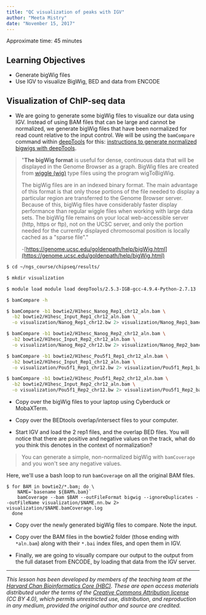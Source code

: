 ```yaml
---
title: "QC visualization of peaks with IGV"
author: "Meeta Mistry"
date: "November 15, 2017"
---
```


Approximate time: 45 minutes

## Learning Objectives
* Generate bigWig files
* Use IGV to visualize BigWig, BED and data from ENCODE

## Visualization of ChIP-seq data

* We are going to generate some bigWig files to visualize our data using IGV.
  Instead of using BAM files that can be large and cannot be normalized, we
  generate bigWig files that have been normalized for read count relative to the
  input control. We will be using the `bamCompare` command within
  [deepTools](https://deeptools.github.io/) for this: [instructions to generate
  normalized bigwigs with
  deepTools](https://github.com/fidelram/deepTools/wiki/Normalizations).

> "**The bigWig format** is useful for dense, continuous data that will be
> displayed in the Genome Browser as a graph. BigWig files are created from
> [wiggle (wig)](https://genome.ucsc.edu/goldenpath/help/wiggle.html) type files
> using the program wigToBigWig.
>
> The bigWig files are in an indexed binary format. The main advantage of this
> format is that only those portions of the file needed to display a particular
> region are transferred to the Genome Browser server. Because of this, bigWig
> files have considerably faster display performance than regular wiggle files
> when working with large data sets. The bigWig file remains on your local
> web-accessible server (http, https or ftp), not on the UCSC server, and only
> the portion needed for the currently displayed chromosomal position is locally
> cached as a "sparse file"."
>
> -[https://genome.ucsc.edu/goldenpath/help/bigWig.html](https://genome.ucsc.edu/goldenpath/help/bigWig.html)

```bash
$ cd ~/ngs_course/chipseq/results/

$ mkdir visualization
```

```bash
$ module load module load deepTools/2.5.3-IGB-gcc-4.9.4-Python-2.7.13

$ bamCompare -h
```

```bash
$ bamCompare -b1 bowtie2/H1hesc_Nanog_Rep1_chr12_aln.bam \
  -b2 bowtie2/H1hesc_Input_Rep1_chr12_aln.bam \
  -o visualization/Nanog_Rep1_chr12.bw 2> visualization/Nanog_Rep1_bamcompare.log

$ bamCompare -b1 bowtie2/H1hesc_Nanog_Rep2_chr12_aln.bam \
  -b2 bowtie2/H1hesc_Input_Rep2_chr12_aln.bam \
  -o visualization/Nanog_Rep2_chr12.bw 2> visualization/Nanog_Rep2_bamcompare.log
```

```bash
$ bamCompare -b1 bowtie2/H1hesc_Pou5f1_Rep1_chr12_aln.bam \
  -b2 bowtie2/H1hesc_Input_Rep1_chr12_aln.bam \
  -o visualization/Pou5f1_Rep1_chr12.bw 2> visualization/Pou5f1_Rep1_bamcompare.log

$ bamCompare -b1 bowtie2/H1hesc_Pou5f1_Rep2_chr12_aln.bam \
  -b2 bowtie2/H1hesc_Input_Rep2_chr12_aln.bam \
  -o visualization/Pou5f1_Rep2_chr12.bw 2> visualization/Pou5f1_Rep2_bamcompare.log
```

* Copy over the bigWig files to your laptop using Cyberduck or MobaXTerm.
* Copy over the BEDtools overlap/intersect files to your computer.

* Start IGV and load the 2 rep1 files, and the overlap BED files. You will
  notice that there are positive and negative values on the track, what do you
  think this denotes in the context of normalization?

> You can generate a simple, non-normalized bigWig with `bamCoverage` and you
> won't see any negative values.

Here, we'll use a bash loop to run `bamCoverage` on all the original BAM files.

```
$ for BAM in bowtie2/*.bam; do \
    NAME=`basename ${BAM%.bam}`
    bamCoverage --bam $BAM --outFileFormat bigwig --ignoreDuplicates --outFileName visualization/$NAME.nn.bw 2> visualization/$NAME.bamCoverage.log
  done
```

* Copy over the newly generated bigWig files to compare.  Note the input.

* Copy over the BAM files in the bowtie2 folder (those ending with `*aln.bam`)
  along with their `*.bai` index files, and open them in IGV.

* Finally, we are going to visually compare our output to the output from the
  full dataset from ENCODE, by loading that data from the IGV server.

***
*This lesson has been developed by members of the teaching team at the [Harvard
Chan Bioinformatics Core (HBC)](http://bioinformatics.sph.harvard.edu/). These
are open access materials distributed under the terms of the [Creative Commons
Attribution license](https://creativecommons.org/licenses/by/4.0/) (CC BY 4.0),
which permits unrestricted use, distribution, and reproduction in any medium,
provided the original author and source are credited.*